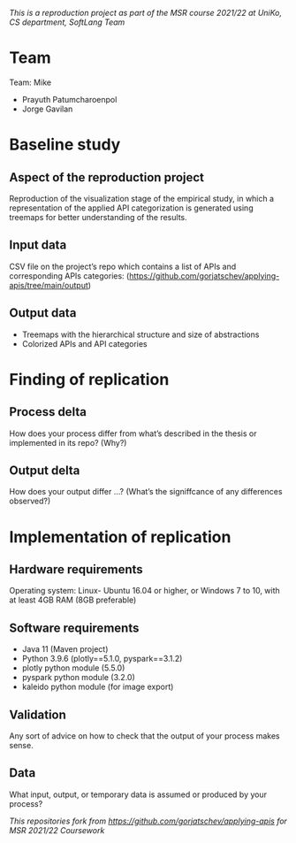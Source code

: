 *This is a reproduction project as part of the MSR course 2021/22 at UniKo, CS department, SoftLang Team*

# Team
Team: Mike
* Prayuth Patumcharoenpol
* Jorge Gavilan

# Baseline study

## Aspect of the reproduction project
Reproduction of the visualization stage of the empirical study,  in which a representation of the applied API categorization is generated using treemaps for better understanding of the results.

## Input data
CSV file on the project’s repo which contains a list of APIs and corresponding APIs categories: (https://github.com/gorjatschev/applying-apis/tree/main/output)


## Output data
* Treemaps with the hierarchical structure and size of abstractions
* Colorized APIs and API categories

# Finding of replication

## Process delta
How does your process differ from what’s described in the thesis or implemented in its repo? (Why?)

## Output delta
How does your output differ …? (What’s the signiffcance of any differences observed?)

# Implementation of replication

## Hardware requirements
Operating system: Linux- Ubuntu 16.04 or higher, or Windows 7 to 10, with at least 4GB RAM (8GB preferable)

## Software requirements
* Java 11 (Maven project)
* Python 3.9.6 (plotly==5.1.0, pyspark==3.1.2)
* plotly python module (5.5.0)
* pyspark python module (3.2.0)
* kaleido python module (for image export)

## Validation
Any sort of advice on how to check that the output of your process makes sense.

## Data
What input, output, or temporary data is assumed or produced by your process?


*This repositories fork from https://github.com/gorjatschev/applying-apis for MSR 2021/22 Coursework*
